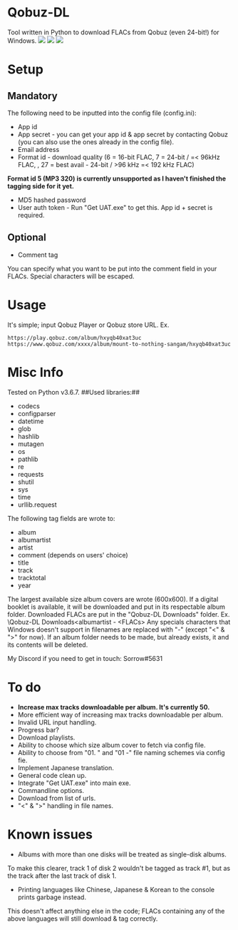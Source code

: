 # Qobuz-DL
Tool written in Python to download FLACs from Qobuz (even 24-bit!) for Windows.
![](https://thoas.feralhosting.com/sorrow/Qobuz-DL/1.jpg)
![](https://thoas.feralhosting.com/sorrow/Qobuz-DL/2.jpg)
![](https://thoas.feralhosting.com/sorrow/Qobuz-DL/3.jpg)

# Setup
## Mandatory ##
The following need to be inputted into the config file (config.ini):
- App id
- App secret - you can get your app id & app secret by contacting Qobuz (you can also use the ones already in the config file).
- Email address
- Format id - download quality (6 = 16-bit FLAC, 7 = 24-bit / =< 96kHz FLAC, , 27 = best avail - 24-bit / >96 kHz =< 192 kHz FLAC)

**Format id 5 (MP3 320) is currently unsupported as I haven't finished the tagging side for it yet.**
- MD5 hashed password
- User auth token - Run "Get UAT.exe" to get this. App id + secret is required.
## Optional ####
- Comment tag 

You can specify what you want to be put into the comment field in your FLACs. Special characters will be escaped.

# Usage
It's simple; input Qobuz Player or Qobuz store URL. 
Ex. 
```
https://play.qobuz.com/album/hxyqb40xat3uc
https://www.qobuz.com/xxxx/album/mount-to-nothing-sangam/hxyqb40xat3uc
```
# Misc Info
Tested on Python v3.6.7.
##Used libraries:##
- codecs
- configparser
- datetime
- glob
- hashlib
- mutagen
- os
- pathlib
- re
- requests
- shutil
- sys
- time
- urllib.request

The following tag fields are wrote to:
- album
- albumartist
- artist
- comment (depends on users' choice)
- title
- track
- tracktotal
- year

The largest available size album covers are wrote (600x600).
If a digital booklet is available, it will be downloaded and put in its respectable album folder.
Downloaded FLACs are put in the "Qobuz-DL Downloads" folder. Ex. <Qobuz-DL Dir>\Qobuz-DL Downloads\<albumartist - <albumtitle>\<FLACs>
Any specials characters that Windows doesn't support in filenames are replaced with "-" (except "<" & ">" for now).
If an album folder needs to be made, but already exists, it and its contents will be deleted.

My Discord if you need to get in touch: Sorrow#5631

# To do
- **Increase max tracks downloadable per album. It's currently 50.**
- More efficient way of increasing max tracks downloadable per album.
- Invalid URL input handling.
- Progress bar?
- Download playlists.
- Ability to choose which size album cover to fetch via config file.
- Ability to choose from "01. " and "01 -" file naming schemes via config fie.
- Implement Japanese translation.
- General code clean up.
- Integrate "Get UAT.exe" into main exe.
- Commandline options.
- Download from list of urls.
- "<" & ">" handling in file names.

# Known issues
- Albums with more than one disks will be treated as single-disk albums.

To make this clearer, track 1 of disk 2 wouldn't be tagged as track #1, but as the track after the last track of disk 1.

- Printing languages like Chinese, Japanese & Korean to the console prints garbage instead. 

This doesn't affect anything else in the code; FLACs containing any of the above languages will still download & tag correctly.
